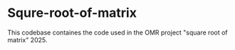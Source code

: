 # Squre-root-of-matrix
This codebase containes the code used in the OMR project "square root of matrix" 2025.

